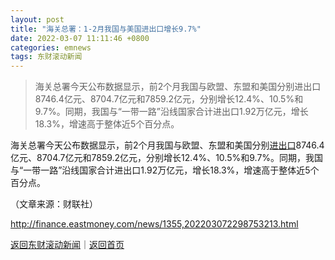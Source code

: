 ```yaml
---
layout: post
title: "海关总署：1-2月我国与美国进出口增长9.7%"
date: 2022-03-07 11:11:46 +0800
categories: emnews
tags: 东财滚动新闻
---
```

> 海关总署今天公布数据显示，前2个月我国与欧盟、东盟和美国分别进出口8746.4亿元、8704.7亿元和7859.2亿元，分别增长12.4%、10.5%和9.7%。同期，我国与“一带一路”沿线国家合计进出口1.92万亿元，增长18.3%，增速高于整体近5个百分点。

<p>海关总署今天公布数据显示，前2个月我国与欧盟、东盟和美国分别<span id="Info.381"><a href="http://data.eastmoney.com/cjsj/hgjck.html" class="infokey">进出口</a></span>8746.4亿元、8704.7亿元和7859.2亿元，分别增长12.4%、10.5%和9.7%。同期，我国与“一带一路”沿线国家合计进出口1.92万亿元，增长18.3%，增速高于整体近5个百分点。</p><p class="em_media">（文章来源：财联社）</p>

<http://finance.eastmoney.com/news/1355,202203072298753213.html>

[返回东财滚动新闻](//finews.withounder.com/emnews/)｜[返回首页](//finews.withounder.com/)